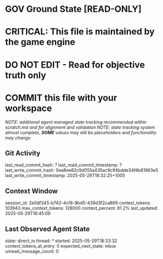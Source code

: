 # GOV Ground State [READ-ONLY]
# CRITICAL: This file is maintained by the game engine
# DO NOT EDIT - Read for objective truth only
# COMMIT this file with your workspace
*NOTE: additional agent managed state tracking recommended within scratch.md and for alignment and validation*
*NOTE: state tracking system almost complete, **SOME** values may still be placeholders and functionality may change*

## Git Activity
last_read_commit_hash: ?
last_read_commit_timestamp: ?
last_write_commit_hash: 0ea8ee82c9d055a435ac9c94bdde34f4b81963e5
last_write_commit_timestamp: 2025-05-28T18:32:25+1000

## Context Window
session_id: 2e0df345-b742-4cf8-8bd5-439d3f2ca869
context_tokens: 103943
max_context_tokens: 128000
context_percent: 81.2%
last_updated: 2025-05-29T18:45:09

## Last Observed Agent State
state: direct_io
thread: *
started: 2025-05-29T18:33:32
context_tokens_at_entry: 0
expected_next_state: inbox
unread_message_count: 0
